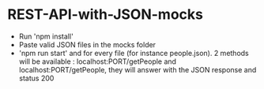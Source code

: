# REST-API-with-JSON-mocks
- Run 'npm install'
- Paste valid JSON files in the mocks folder
- 'npm run start' and for every file (for instance people.json).
   2 methods will be available : localhost:PORT/getPeople and localhost:PORT/getPeople,
   they will answer with the JSON response and status 200 
